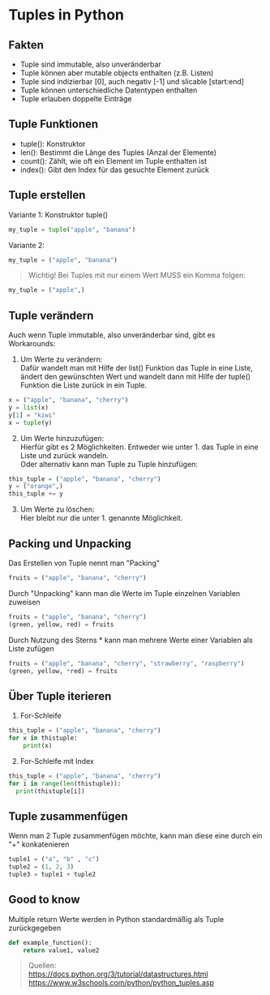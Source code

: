 # Tuples in Python


## Fakten
- Tuple sind immutable, also unveränderbar  
- Tuple können aber mutable objects enthalten (z.B. Listen)  
- Tuple sind indizierbar [0], auch negativ [-1] und slicable [start:end]  
- Tuple können unterschiedliche Datentypen enthalten  
- Tuple erlauben doppelte Einträge


## Tuple Funktionen
- tuple(): Konstruktor 
- len(): Bestimmt die Länge des Tuples (Anzal der Elemente)
- count(): Zählt, wie oft ein Element im Tuple enthalten ist  
- index(): Gibt den Index für das gesuchte Element zurück


## Tuple erstellen
Variante 1: Konstruktor tuple()  
```python
my_tuple = tuple("apple", "banana")
```
Variante 2: 
```python
my_tuple = ("apple", "banana")
```
> Wichtig! Bei Tuples mit nur einem Wert MUSS ein Komma folgen:
```python
my_tuple = ("apple",)
```


<div class="page"/>


## Tuple verändern
Auch wenn Tuple immutable, also unveränderbar sind, gibt es Workarounds:  

1. Um Werte zu verändern:  
 Dafür wandelt man mit Hilfe der list() Funktion das Tuple in eine Liste, ändert den gewünschten Wert und wandelt dann mit Hilfe der tuple() Funktion die Liste zurück in ein Tuple.

```python
x = ("apple", "banana", "cherry")
y = list(x)
y[1] = "kiwi"
x = tuple(y)
```

2. Um Werte hinzuzufügen:  
Hierfür gibt es 2 Möglichkeiten. Entweder wie unter 1. das Tuple in eine Liste und zurück wandeln.  
Oder alternativ kann man Tuple zu Tuple hinzufügen:

```python
this_tuple = ("apple", "banana", "cherry")
y = ("orange",)
this_tuple += y
```

3. Um Werte zu löschen:  
Hier bleibt nur die unter 1. genannte Möglichkeit.


## Packing und Unpacking
Das Erstellen von Tuple nennt man "Packing"
```python
fruits = ("apple", "banana", "cherry")
```

Durch "Unpacking" kann man die Werte im Tuple einzelnen Variablen zuweisen
```python
fruits = ("apple", "banana", "cherry")
(green, yellow, red) = fruits
```

Durch Nutzung des Sterns * kann man mehrere Werte einer Variablen als Liste zufügen
```python
fruits = ("apple", "banana", "cherry", "strawberry", "raspberry")
(green, yellow, *red) = fruits
```


## Über Tuple iterieren
1. For-Schleife
```python
this_tuple = ("apple", "banana", "cherry")
for x in thistuple:
    print(x)
```

2. For-Schleife mit Index
```python
this_tuple = ("apple", "banana", "cherry")
for i in range(len(thistuple)):
  print(thistuple[i])
```


## Tuple zusammenfügen
Wenn man 2 Tuple zusammenfügen möchte, kann man diese eine durch ein "+" konkatenieren
```python
tuple1 = ("a", "b" , "c")
tuple2 = (1, 2, 3)
tuple3 = tuple1 + tuple2
```


## Good to know
Multiple return Werte werden in Python standardmäßig als Tuple zurückgegeben  
```python
def example_function():
    return value1, value2
```


> Quellen:  
>https://docs.python.org/3/tutorial/datastructures.html  
>https://www.w3schools.com/python/python_tuples.asp  
